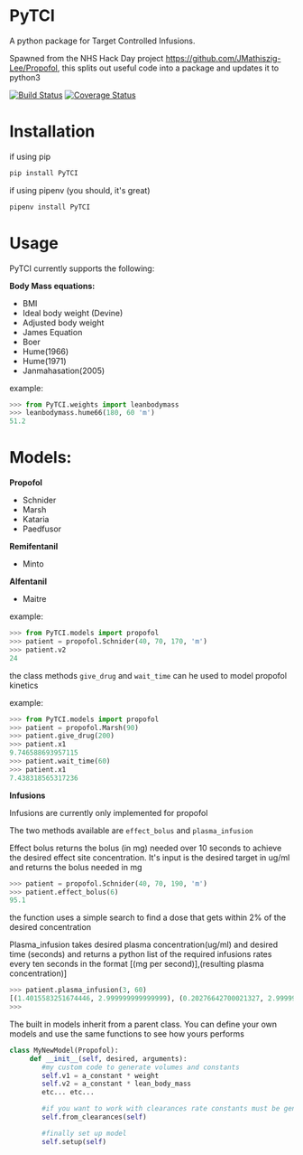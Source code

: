 # PyTCI

A python package for Target Controlled Infusions. 

Spawned from the NHS Hack Day project https://github.com/JMathiszig-Lee/Propofol, this splits out useful code into a package and updates it to python3

[![Build Status](https://travis-ci.org/JMathiszig-Lee/PyTCI.svg?branch=master)](https://travis-ci.org/JMathiszig-Lee/PyTCI)
[![Coverage Status](https://coveralls.io/repos/github/JMathiszig-Lee/PyTCI/badge.svg?branch=master&kill_cache=1)](https://coveralls.io/github/JMathiszig-Lee/PyTCI?branch=master)

# Installation
if using pip
```python
pip install PyTCI
```
if using pipenv (you should, it's great)
```python
pipenv install PyTCI
```
# Usage
PyTCI currently supports the following:

**Body Mass equations:**
* BMI
* Ideal body weight (Devine)
* Adjusted body weight
* James Equation
* Boer
* Hume(1966)
* Hume(1971)
* Janmahasation(2005)

example:
```python
>>> from PyTCI.weights import leanbodymass
>>> leanbodymass.hume66(180, 60 'm')
51.2
```
# Models:
**Propofol**
* Schnider
* Marsh
* Kataria
* Paedfusor

**Remifentanil**
* Minto

**Alfentanil**
* Maitre

example:
```python
>>> from PyTCI.models import propofol
>>> patient = propofol.Schnider(40, 70, 170, 'm')
>>> patient.v2
24
```

the class methods ```give_drug``` and ```wait_time``` can he used to model propofol kinetics

example:
```python
>>> from PyTCI.models import propofol
>>> patient = propofol.Marsh(90)
>>> patient.give_drug(200)
>>> patient.x1
9.746588693957115
>>> patient.wait_time(60)
>>> patient.x1
7.438318565317236
```

**Infusions**

Infusions are currently only implemented for propofol

The two methods available are ```effect_bolus``` and ```plasma_infusion```

Effect bolus returns the bolus (in mg) needed over 10 seconds to achieve the desired effect site concentration. It's input is the desired target in ug/ml and returns the bolus needed in mg
```python
>>> patient = propofol.Schnider(40, 70, 190, 'm')
>>> patient.effect_bolus(6)
95.1
```
the function uses a simple search to find a dose that gets within 2% of the desired concentration 


Plasma_infusion takes desired plasma concentration(ug/ml) and desired time (seconds) and returns a python list of the required infusions rates every ten seconds in the format [(mg per second)],(resulting plasma concentration)]
```python
>>> patient.plasma_infusion(3, 60)
[(1.4015583251674446, 2.999999999999999), (0.20276642700021327, 2.9999999999999996), (0.1897043393887194, 2.9999999999999987), (0.1792243459524349, 3.000000000000001), (0.17081505252896076, 3.0000000000000013), (0.16406634920010446, 3.000000000000002)]
>>> 
```



The built in models inherit from a parent class.
You can define your own models and use the same functions to see how yours performs
```python
class MyNewModel(Propofol):
     def __init__(self, desired, arguments):
        #my custom code to generate volumes and constants
        self.v1 = a_constant * weight
        self.v2 = a_constant * lean_body_mass
        etc... etc...

        #if you want to work with clearances rate constants must be generated
        self.from_clearances(self)

        #finally set up model 
        self.setup(self)

```

